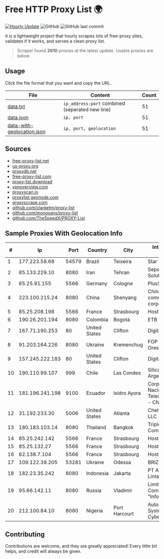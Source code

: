 
# Free HTTP Proxy List 🌍

[![Hourly Update](https://github.com/mertguvencli/http-proxy-list/actions/workflows/main.yml/badge.svg?branch=main)](https://github.com/mertguvencli/http-proxy-list/actions/workflows/main.yml)
![GitHub](https://img.shields.io/github/license/mertguvencli/http-proxy-list)
![GitHub last commit](https://img.shields.io/github/last-commit/mertguvencli/http-proxy-list)

It is a lightweight project that hourly scrapes lots of free-proxy sites, validates if it works, and serves a clean proxy list.


> Scraper found **2610** proxies at the latest update. Usable proxies are below.

## Usage

Click the file format that you want and copy the URL.


|File|Content|Count|
|----|-------|-----|
|[data.txt](https://raw.githubusercontent.com/mertguvencli/http-proxy-list/main/proxy-list/data.txt)|`ip_address:port` combined (seperated new line)|51|
|[data.json](https://raw.githubusercontent.com/mertguvencli/http-proxy-list/main/proxy-list/data.json)|`ip, port`|51|
|[data-with-geolocation.json](https://raw.githubusercontent.com/mertguvencli/http-proxy-list/main/proxy-list/data-with-geolocation.json)|`ip, port, geolocation`|51|

## Sources

* [free-proxy-list.net](https://free-proxy-list.net)
* [us-proxy.org](https://www.us-proxy.org)
* [proxydb.net](http://proxydb.net)
* [free-proxy-list.com](https://free-proxy-list.com/?page=&port=&type%5B%5D=http&type%5B%5D=https&up_time=0&search=Search)
* [proxy-list.download](https://www.proxy-list.download/HTTP)
* [vpnoverview.com](https://vpnoverview.com/privacy/anonymous-browsing/free-proxy-servers)
* [proxyscan.io](https://www.proxyscan.io)
* [proxylist.geonode.com](https://proxylist.geonode.com/api/proxy-list?limit=300&page=1&sort_by=lastChecked&sort_type=desc&protocols=http,https)
* [proxyscrape.com](https://api.proxyscrape.com/v2/?request=displayproxies&protocol=http&timeout=10000&country=all&ssl=all&anonymity=all)
* [github.com/clarketm/proxy-list](https://raw.githubusercontent.com/clarketm/proxy-list/master/proxy-list-raw.txt)
* [github.com/monosans/proxy-list](https://raw.githubusercontent.com/monosans/proxy-list/main/proxies/http.txt)
* [github.com/TheSpeedX/PROXY-List](https://raw.githubusercontent.com/TheSpeedX/PROXY-List/master/http.txt)


## Sample Proxies With Geolocation Info

|#|Ip|Port|Country|City|Internet Service Provider|
|-|--|----|-------|----|-------------------------|
|1|177.223.58.68|54579|Brazil|Teixeira|Star Telecom S/A|
|2|85.133.229.10|8080|Iran|Tehran|Sepanta Network Solutions|
|3|85.25.91.155|5566|Germany|Cologne|PlusServer GmbH|
|4|223.100.215.24|8080|China|Shenyang|China Mobile communications corporation|
|5|85.25.208.198|5566|France|Strasbourg|Host Europe GmbH|
|6|190.26.201.194|8080|Colombia|Bogotá|ETB - Colombia|
|7|167.71.190.253|80|United States|Clifton|DigitalOcean, LLC|
|8|91.203.164.226|8080|Ukraine|Kremenchug|FOP Koval Dmitro Orestovich|
|9|157.245.222.183|80|United States|Clifton|DigitalOcean, LLC|
|10|190.110.99.107|999|Chile|Las Condes|Silica Networks Argentina S.A.|
|11|181.196.241.198|9100|Ecuador|Isidro Ayora|Corporacion Nacional De Telecomunicaciones - CNT EP|
|12|31.192.233.30|5006|United States|Atlanta|Chelyabinsk-Signal LLC|
|13|180.183.103.14|8080|Thailand|Bangkok|Triple T Internet Company Limited|
|14|85.25.242.142|5566|France|Strasbourg|Host Europe GmbH|
|15|85.25.132.27|5566|France|Strasbourg|Host Europe GmbH|
|16|62.138.7.104|5566|France|Strasbourg|Host Europe Group|
|17|109.122.39.205|53281|Ukraine|Odessa|BRIZ|
|18|182.23.35.242|8080|Indonesia|Jakarta|PT Aplikanusa Lintasarta|
|19|95.66.142.11|8080|Russia|Vladimir|Limited Liability Company "Infocentre"|
|20|212.100.84.10|8080|Nigeria|Port Harcourt|Autonomous System number for Cyber Space|



## Contributing

Contributions are welcome, and they are greatly appreciated! Every
little bit helps, and credit will always be given.

